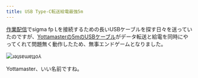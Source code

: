 ```yaml
---
title: USB Type-C転送給電最強5m
---
```

[作業配信](https://www.youtube.com/c/r7kamura)でsigma fp Lを接続するための長いUSBケーブルを探す日々を送っていたのですが、[Yottamasterの5mのUSBケーブル](https://www.amazon.co.jp/dp/B09Y1BY75P)がデータ転送と給電を同時にやってくれて問題無く動作したため、無事エンドゲームとなりました。

![](https://lh3.googleusercontent.com/hAs9--ofG8CA8BKT2BVF25BtacWJ0ZrfePhjuaUIaC-5hJwEUP8_oaDFIedEWd8OulFaI5Z3A-v87KMPM9pwWYmQvDzMNWOZrlXbyaRpN98fYnnYIfO8vPKW6jOegu4m6hSQ2d9rPVXMpspRDnWLRV_oXFWUdTGiLB1CDmkmOC9pCIyCyeFZ90IYS5mloA "ɹǝʇsɐɯɐʇʇo⅄")

Yottamaster、いい名前ですね。
